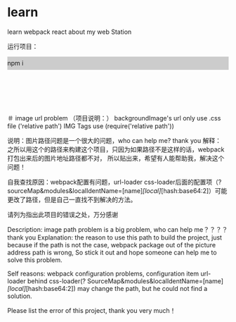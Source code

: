 # learn
learn webpack react about my web Station

运行项目：

<div style="width:100%; height:30px; background-color:#ccc; line-height:30px; ">
	npm i
</div>

<br />
<br />
<br />
<br />
<br />

＃ image url problem
（项目说明：）
backgroundImage's url only use .css file ('relative path')
IMG Tags  use (require('relative path'))



说明：图片路径问题是一个很大的问题，who can help me?  thank you 
解释： 之所以用这个的路径来构建这个项目，只因为如果路径不是这样的话，webpack打包出来后的图片地址路径都不对，
所以贴出来，希望有人能帮助我，解决这个问题！

自我查找原因：webpack配置有问题，url-loader  css-loader后面的配置项（?sourceMap&modules&localIdentName=[name]_[local]_[hash:base64:2]）可能更改了路径，但是自己一直找不到解决的方法。

请列为指出此项目的错误之处，万分感谢




Description: image path problem is a big problem, who can help me？？？？          thank you
Explanation: the reason to use this path to build the project, just because if the path is not the case,
webpack package out of the picture address path is wrong,
So stick it out and hope someone can help me to solve this problem.


Self reasons: webpack configuration problems, configuration item url-loader behind css-loader(? SourceMap&modules&localIdentName=[name]_[local]_[hash:base64:2]) may change the path, but he could not find a solution.


Please list the error of this project, thank you very much！

